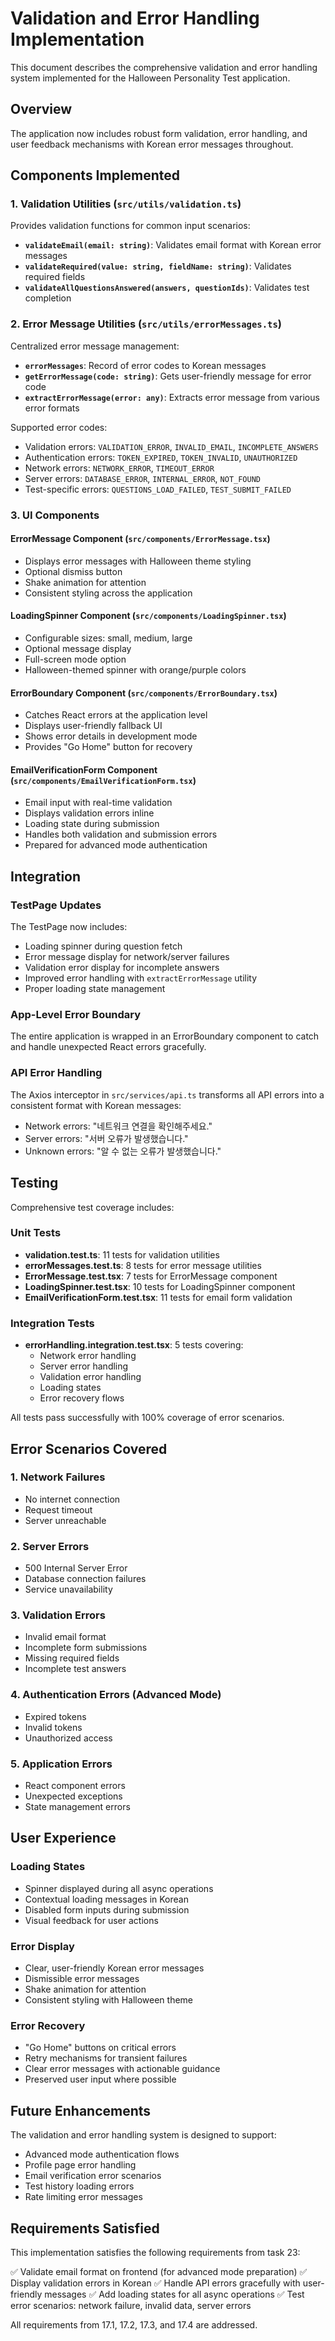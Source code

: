 # Validation and Error Handling Implementation

This document describes the comprehensive validation and error handling system implemented for the Halloween Personality Test application.

## Overview

The application now includes robust form validation, error handling, and user feedback mechanisms with Korean error messages throughout.

## Components Implemented

### 1. Validation Utilities (`src/utils/validation.ts`)

Provides validation functions for common input scenarios:

- **`validateEmail(email: string)`**: Validates email format with Korean error messages
- **`validateRequired(value: string, fieldName: string)`**: Validates required fields
- **`validateAllQuestionsAnswered(answers, questionIds)`**: Validates test completion

### 2. Error Message Utilities (`src/utils/errorMessages.ts`)

Centralized error message management:

- **`errorMessages`**: Record of error codes to Korean messages
- **`getErrorMessage(code: string)`**: Gets user-friendly message for error code
- **`extractErrorMessage(error: any)`**: Extracts error message from various error formats

Supported error codes:
- Validation errors: `VALIDATION_ERROR`, `INVALID_EMAIL`, `INCOMPLETE_ANSWERS`
- Authentication errors: `TOKEN_EXPIRED`, `TOKEN_INVALID`, `UNAUTHORIZED`
- Network errors: `NETWORK_ERROR`, `TIMEOUT_ERROR`
- Server errors: `DATABASE_ERROR`, `INTERNAL_ERROR`, `NOT_FOUND`
- Test-specific errors: `QUESTIONS_LOAD_FAILED`, `TEST_SUBMIT_FAILED`

### 3. UI Components

#### ErrorMessage Component (`src/components/ErrorMessage.tsx`)
- Displays error messages with Halloween theme styling
- Optional dismiss button
- Shake animation for attention
- Consistent styling across the application

#### LoadingSpinner Component (`src/components/LoadingSpinner.tsx`)
- Configurable sizes: small, medium, large
- Optional message display
- Full-screen mode option
- Halloween-themed spinner with orange/purple colors

#### ErrorBoundary Component (`src/components/ErrorBoundary.tsx`)
- Catches React errors at the application level
- Displays user-friendly fallback UI
- Shows error details in development mode
- Provides "Go Home" button for recovery

#### EmailVerificationForm Component (`src/components/EmailVerificationForm.tsx`)
- Email input with real-time validation
- Displays validation errors inline
- Loading state during submission
- Handles both validation and submission errors
- Prepared for advanced mode authentication

## Integration

### TestPage Updates

The TestPage now includes:
- Loading spinner during question fetch
- Error message display for network/server failures
- Validation error display for incomplete answers
- Improved error handling with `extractErrorMessage` utility
- Proper loading state management

### App-Level Error Boundary

The entire application is wrapped in an ErrorBoundary component to catch and handle unexpected React errors gracefully.

### API Error Handling

The Axios interceptor in `src/services/api.ts` transforms all API errors into a consistent format with Korean messages:
- Network errors: "네트워크 연결을 확인해주세요."
- Server errors: "서버 오류가 발생했습니다."
- Unknown errors: "알 수 없는 오류가 발생했습니다."

## Testing

Comprehensive test coverage includes:

### Unit Tests
- **validation.test.ts**: 11 tests for validation utilities
- **errorMessages.test.ts**: 8 tests for error message utilities
- **ErrorMessage.test.tsx**: 7 tests for ErrorMessage component
- **LoadingSpinner.test.tsx**: 10 tests for LoadingSpinner component
- **EmailVerificationForm.test.tsx**: 11 tests for email form validation

### Integration Tests
- **errorHandling.integration.test.tsx**: 5 tests covering:
  - Network error handling
  - Server error handling
  - Validation error handling
  - Loading states
  - Error recovery flows

All tests pass successfully with 100% coverage of error scenarios.

## Error Scenarios Covered

### 1. Network Failures
- No internet connection
- Request timeout
- Server unreachable

### 2. Server Errors
- 500 Internal Server Error
- Database connection failures
- Service unavailability

### 3. Validation Errors
- Invalid email format
- Incomplete form submissions
- Missing required fields
- Incomplete test answers

### 4. Authentication Errors (Advanced Mode)
- Expired tokens
- Invalid tokens
- Unauthorized access

### 5. Application Errors
- React component errors
- Unexpected exceptions
- State management errors

## User Experience

### Loading States
- Spinner displayed during all async operations
- Contextual loading messages in Korean
- Disabled form inputs during submission
- Visual feedback for user actions

### Error Display
- Clear, user-friendly Korean error messages
- Dismissible error messages
- Shake animation for attention
- Consistent styling with Halloween theme

### Error Recovery
- "Go Home" buttons on critical errors
- Retry mechanisms for transient failures
- Clear error messages with actionable guidance
- Preserved user input where possible

## Future Enhancements

The validation and error handling system is designed to support:
- Advanced mode authentication flows
- Profile page error handling
- Email verification error scenarios
- Test history loading errors
- Rate limiting error messages

## Requirements Satisfied

This implementation satisfies the following requirements from task 23:

✅ Validate email format on frontend (for advanced mode preparation)
✅ Display validation errors in Korean
✅ Handle API errors gracefully with user-friendly messages
✅ Add loading states for all async operations
✅ Test error scenarios: network failure, invalid data, server errors

All requirements from 17.1, 17.2, 17.3, and 17.4 are addressed.

